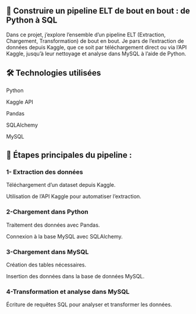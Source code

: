 ## 🚀 Construire un pipeline ELT de bout en bout : de Python à SQL

Dans ce projet, j’explore l’ensemble d’un pipeline ELT (Extraction, Chargement, Transformation) de bout en bout.
Je pars de l’extraction de données depuis Kaggle, que ce soit par téléchargement direct ou via l’API Kaggle, jusqu’à leur nettoyage et analyse dans MySQL à l’aide de Python.

## 🛠 Technologies utilisées

Python

Kaggle API

Pandas

SQLAlchemy

MySQL

## 📌 Étapes principales du pipeline :

### 1- Extraction des données

Téléchargement d’un dataset depuis Kaggle.

Utilisation de l’API Kaggle pour automatiser l’extraction.

### 2-Chargement dans Python

Traitement des données avec Pandas.

Connexion à la base MySQL avec SQLAlchemy.

### 3-Chargement dans MySQL

Création des tables nécessaires.

Insertion des données dans la base de données MySQL.

### 4-Transformation et analyse dans MySQL

Écriture de requêtes SQL pour analyser et transformer les données.
